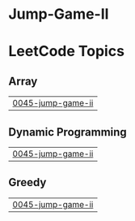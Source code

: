 # Jump-Game-II
<!---LeetCode Topics Start-->
# LeetCode Topics
## Array
|  |
| ------- |
| [0045-jump-game-ii](https://github.com/saraoraib/Jump-Game-II/tree/master/0045-jump-game-ii) |
## Dynamic Programming
|  |
| ------- |
| [0045-jump-game-ii](https://github.com/saraoraib/Jump-Game-II/tree/master/0045-jump-game-ii) |
## Greedy
|  |
| ------- |
| [0045-jump-game-ii](https://github.com/saraoraib/Jump-Game-II/tree/master/0045-jump-game-ii) |
<!---LeetCode Topics End-->